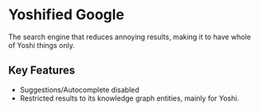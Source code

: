 # Yoshified Google
The search engine that reduces annoying results, making it to have whole of Yoshi things only.

## Key Features

-   Suggestions/Autocomplete disabled
-   Restricted results to its knowledge graph entities, mainly for Yoshi.
